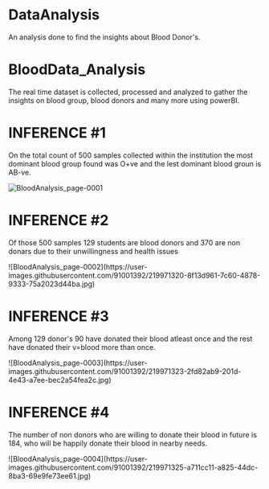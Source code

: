 # DataAnalysis
 An analysis done to find the insights about Blood Donor's.
# BloodData_Analysis
<p >The real time dataset is collected, processed and analyzed to gather the insights on blood group, blood donors and many more using powerBI.</p>



# INFERENCE #1
<p> On the total count of 500 samples collected within the institution the most dominant blood group found was O+ve and the lest dominant blood groun is AB-ve.

![BloodAnalysis_page-0001](https://user-images.githubusercontent.com/91001392/219971318-68d3d1ba-85c7-46dc-9217-359cb83793e2.jpg)
   
# INFERENCE #2
 <p>Of those 500 samples 129 students are blood donors and 370 are non donars due to their unwillingness and health issues</p>
![BloodAnalysis_page-0002](https://user-images.githubusercontent.com/91001392/219971320-8f13d961-7c60-4878-9333-75a2023d44ba.jpg)




# INFERENCE #3
   <p>Among 129 donor's  90 have donated their blood atleast once and the rest have donated their v=blood more than once.</p>
   ![BloodAnalysis_page-0003](https://user-images.githubusercontent.com/91001392/219971323-2fd82ab9-201d-4e43-a7ee-bec2a54fea2c.jpg)
   
   
   
   
# INFERENCE #4
<p>The number of non donors who are willing to donate their blood in future is 184, who will be happily donate their blood in nearby needs.</p>
![BloodAnalysis_page-0004](https://user-images.githubusercontent.com/91001392/219971325-a711cc11-a825-44dc-8ba3-69e9fe73ee61.jpg)

  
